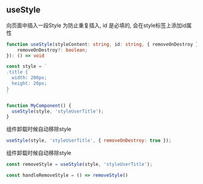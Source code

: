 ## useStyle

向页面中插入一段Style
为防止重复插入, id 是必填的, 会在style标签上添加id属性

```typescript
function useStyle(styleContent: string, id: string, { removeOnDestroy }?: {
    removeOnDestroy?: boolean;
}): () => void
```

```javascript
const style = `
.title {
  width: 200px;
  height: 20px;
}
`

function MyComponent() {
  useStyle(style, 'styleUserTitle'); 
}
```

组件卸载时候自动移除style

```javascript
useStyle(style, 'styleUserTitle', { removeOnDestroy: true });
```

组件卸载时候自动移除style

```javascript
const removeStyle = useStyle(style, 'styleUserTitle');

const handleRemoveStyle = () => removeStyle()
```
